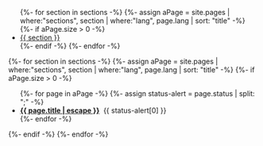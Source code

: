 <ul class="nav nav-tabs" id="myTab" role="tablist">
{%- for section in sections -%}
  {%- assign aPage = site.pages | where:"sections", section | where:"lang", page.lang | sort: "title" -%}
  {%- if aPage.size > 0 -%}
    <li class="nav-item h4">
      <a class="{%- if section == sections[0] -%}nav-link active{%- else -%}nav-link{%- endif -%}"
          id="{{ section | slugify }}-tab" data-toggle="tab" href="#{{ section | slugify }}" role="tab" aria-controls="{{ section | slugify }}" aria-selected="true">{{ section }}</a>
    </li>
  {%- endif -%}
{%- endfor -%}
</ul>

<div class="tab-content" id="myTabContent">
{%- for section in sections -%}
  {%- assign aPage = site.pages | where:"sections", section | where:"lang", page.lang | sort: "title" -%}
  {%- if aPage.size > 0 -%}
      <div class="{%- if section == sections[0] -%}tab-pane fade show active{%- else -%}tab-pane fade{%- endif -%}"
          id="{{ section | slugify }}" role="tabpanel" aria-labelledby="{{ section | slugify }}-tab">
        <ul>
          {%- for page in aPage -%}
            {%- assign status-alert = page.status | split: ";" -%}
            <li>
              <strong><a href="{{ page.url | relative_url }}">{{ page.title | escape }}</a></strong>&nbsp;
              <span class="badge badge-{{ status-alert[1] }}">{{ status-alert[0] }}</span>
            </li>
          {%- endfor -%}
        </ul>
      </div>
  {%- endif -%}
{%- endfor -%}
</div>
